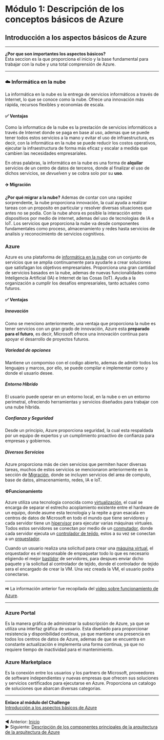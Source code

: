 # Módulo 1: Descripción de los conceptos básicos de Azure
##  Introducción a los aspectos básicos de Azure

---

**¿Por que son importantes los aspectos básicos?**  
Esta seccion es la que proporciona el inicio y la base fundamental para trabajar con la nube y una total
comprensión de Azure. 

---

### ☁️ Informática en la nube
La informática en la nube es la entrega de servicios informáticos a través de Internet, lo que se conoce como la nube. Ofrece
una innovación más rápida, recursos flexibles y economías de escala.

#### ✅ Ventajas

Como la informatica de la nube es la prestación de servicios informáticos a través de Internet donde se paga en base al uso, ademas
que se puede tener todos estos servicios a la mano y evitar el uso de infraestructura, es decir, con la informática en la nube se puede
reducir los costos operativos, ejecutar la infraestructura de forma más eficaz y escalar a medida que cambien las necesidades empresariales.

En otras palabras, la informática en la nube es una forma de **alquilar** servicios de un centro de datos de terceros, donde al finalizar el uso de dichos servicios, 
se *devuelven* y se cobra solo por su **uso**.

#### ✈️ Migración

**¿Por qué migrar a la nube?** Ademas de contar con una rapidez sorprendente, la nube proporciona innovación, la cual ayuda a realizar tareas con un proposito en particular 
y resolver diversas situaciones que antes no se podia. Con la nube ahora es posible la interacción entre dispositivos por medio de internet, ademas del uso de tecnologias de
IA e IoT. Los servicios que proporciona la nube va desde componentes fundamentales como proceso, almacenamiento y redes hasta servicios de analisis y reconocimiento de 
servicios cognitivos.


### Azure
Azure es una plataforma de [informática en la nube](#inform%C3%A1tica-en-la-nube) con un conjunto de servicios
que se amplia continuamente para ayudarle a crear soluciones que satisfagan los objetivos empresariales.
Proporciona una gran cantidad de servicios basados en la nube, ademas de nuevas funcionalidades como Inteligencia Artificial (IA) e Internet de las Cosas (IoT).
Ayuda a la organización a cumplir los desafíos empresariales, tanto actuales como futuros.

#### ✅ Ventajas

##### Innovación
Como se menciono anteriormente, una ventaja que proporciona la nube es tener servicios con un gran grado de innovación, Azure esta **preparado para el futuro**,
es decir, Microsoft ofrece una innovación continua para apoyar el desarrollo de proyectos futuros.

##### Variedad de opciones
Mantiene un compomiso con el codigo abierto, ademas de admitir todos los lenguajes y marcos, por ello, se puede compilar e implementar como y donde el usuario desee.

##### Entorno Híbrido
El usuario puede operar en un entorno local, en la nube o en un entorno perimetral, ofreciendo herramientas y servicios diseñados para trabajar con una nube híbrida.

##### Confianza y Seguridad
Desde un principio, Azure proporciona seguridad, la cual esta respaldada por un equipo de expertos y un cumplimiento proactivo de confianza para empresas y gobiernos.

##### Diversos Servicios
Azure proporciona más de cien servicios que permiten hacer diversas tareas, muchos de estos servicios se mencionaron anteriormente en la sección de
[Migración](#%EF%B8%8F-migraci%C3%B3n), donde se incluyen servicios del area de computo, base de datos, almacenamiento, redes, IA e IoT.

#### ⚙️Funcionamiento

Azure utiliza una tecnologia conocida como [virtualización](./ContenidoAdicional/Glosario.md#virtualizaci%C3%B3n), el cual se encarga de separar el estrecho acoplamiento existente entre el hardware de un equipo,
donde asume esta tecnología y la repite a gran esacala en centros de datos de Microsoft en todo el mundo que tiene servidores y cada servidor tiene un [hipervisor](.ContenidoAdicional/Glosario.md#hipervisor)
para ejecutar varias máquinas virtuales. Todos estos servidores se conectan por medio de un [conmutador](.ContenidoAdicional/Glosario.md#conmutador), donde cada servidor ejecuta un [controlador de tejido](.ContenidoAdicional/Glosario.md),
estos a su vez se conectan a un [orquestador](.ContenidoAdicional/Glosario.md#osquestador).

Cuando un usuario realiza una solicitud para crear una [máquina virtual](.ContenidoAdicional/Glosario.md), el orquestador es el responsable de empaquetar todo lo que es necesario eligiendo el mejor [bastidor](.ContenidoAdicional/Glosario.md#bastidor) de servidores,
para despues enviar dicho paquete y la solicitud al controlador de tejido, donde el controlador de tejido sera el encargado de crear la VM. Una vez creada la VM, el usuario podra conectarse.

---


⏯️ La información anterior fue recopilada del [video sobre funcionamiento de Azure](https://www.microsoft.com/es-es/videoplayer/embed/RWlzQ6?postJsllMsg=true&autoCaptions=es-es).

---

### Azure Portal

Es la manera gráfica de administrar la subscripción de Azure, ya que se utiliza una interfaz gráfica de usuario. Esta diseñado para proporcionar resistencia y disponibilidad continua, ya que mantiene una presencia en todos los centros de datos de Azure, ademas
de que se encuentra en constante actualización e implementa una forma continua, ya que no requiere tiempo de inactividad para el mantenimiento.

### Azure Marketplace

Es la conexión entre los usuarios y los partners de Microsoft, proveedores de software independientes y nuevas empresas que ofrecen sus soluciones y servicios certificados para ejecutarse en Azure.
Proporciona un catalogo de soluciones que abarcan diversas categorias.

---

**Enlace al módulo del Challenge**  
[Introducción a los aspectos básicos de Azure](https://docs.microsoft.com/es-es/learn/modules/intro-to-azure-fundamentals/?WT.mc_id=cloudskillschallenge_9d729b5a-9842-4f33-a7e7-7e9c106005e1&ns-enrollment-type=Collection&ns-enrollment-id=ddkzhjzxppdk)

---
◀️ Anterior: [Inicio](https://github.com/SofiaGaytan/RetoMaster#reto-master-)  
▶️ Siguiente: [Descripción de los componentes principales de la arquitectura de la arquitectura de Azure](./Modulo1/Modulo1_2.md)
